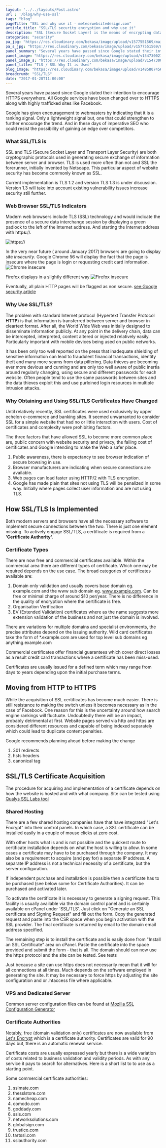 ```yaml
---
layout: '../../layouts/Post.astro'
url : '/blog/why-use-ssl'
tags: "blog"
pageTitle: "SSL and why use it - meteorwebsitedesign.com"
article_title: "SSL/TLS security encryption and why use it"
description: "SSL (Secure Socket Layer) is the means of encrypting data between server and web browser and free certificates are now available."
categories: "security"
pa_jpg: "https://res.cloudinary.com/bekasa/image/upload/v1577551569/mailbox_new_bc2iq5.jpg"
pa_s_jpg: "https://res.cloudinary.com/bekasa/image/upload/v1577551569/mailbox_new_katdde.webp"
panel_summary: "Several years have passed since Google stated their intention to encourage HTTPS everywhere. All Google services have been changed over to HTTPS along with highly trafficked sites like Facebook."
panel_image: "https://res.cloudinary.com/bekasa/image/upload/v1547300219/mailbox_kbct76.webp"
panel_image_s: "https://res.cloudinary.com/bekasa/image/upload/v1547300219/mailbox_sj_jxuelm.jpg"
panel_title: "TLS / SSL Why It is Used"
blog_image: "https://res.cloudinary.com/bekasa/image/upload/v1485807456/ssl-comp_ycoppv.png"
breadcrumb: "SSL/TLS"
date: "2017-01-28T11:00:00"
---
```

Several years have passed since Google stated their intention to encourage HTTPS everywhere. All Google services have been changed over to HTTPS along with highly trafficked sites like Facebook.


 Google has given encouragement to webmasters  by indicating that it is a ranking signal. Only a lightweight signal but, one that could strengthen to further encourage the trend. And in these days of imperative SEO who could resist the possibility of gaining an edge over competitors.

### What SSL/TLS is
SSL and TLS (Secure Socket Layer and Transport Layer Security) are both cryptographic protocols used in generating secure exchange of information between server and browser. TLS is used more often than not and SSL the forerunner, initially invented by Netscape. This particular aspect of website security has become commonly known as SSL. 

Current implementation is TLS 1.2 and version TLS 1.3 is under discussion. Version 1.3 will take into account existing vulnerability issues increase security still further.

### Web Browser SSL/TLS Indicators
Modern web browsers include TLS (SSL) technology and would indicate the presence of a secure data interchange session by displaying a green padlock to the left of the Internet address. And starting the Internet address with http**s**://.

![https://](https://res.cloudinary.com/bekasa/image/upload/v1485807456/ssl_icon_fvy6ga.png)

In the very near future ( around January 2017) browsers are going to display site *insecurity*. Google Chrome 56 will display the fact that the page is insecure where the page is login or requesting credit card information.
![Chrome insecure](https://res.cloudinary.com/bekasa/image/upload/v1485964718/not_secure_chrome_pjga6l.png)

Firefox displays in a slightly different way
![Firefox insecure](https://res.cloudinary.com/bekasa/image/upload/v1525961459/not_secure_yc2vwm.jpg)

Eventually, all plain HTTP pages will be flagged as non secure.
[see Google security article](https://security.googleblog.com/2016/09/moving-towards-more-secure-web.html)

### Why Use SSL/TLS?
The problem with standard Internet protocol (Hypertext Transfer Protocol **HTTP**) is that information is transferred between server and browser in cleartext format. After all, the World Wide Web was initially designed to disseminate information publicly. At any point in the delivery chain, data can be intercepted, interpreted, content altered or injected relatively easily. Particularly important with mobile devices being used on public networks.

It has been only too well reported on the press that inadequate shielding of sensitive information can lead to fraudulent financial transactions, identity theft and many more scams from data pilfering. Data thieves are becoming ever more devious and cunning and are only too well aware of public inertia around regularly changing, using secure and different passwords for each website. Often people tend to use the same passwords between sites and the data thieves exploit this and use purloined login resources in multiple intrusion attacks.

### Why Obtaining and Using SSL/TLS Certificates Have Changed
Until relatively recently, SSL certificates were used exclusively by upper echelon e-commerce and banking sites. It seemed unwarranted to consider SSL for a simple website that had no or little interaction with users. Cost of certificates and complexity were prohibiting factors.

The three factors that have allowed SSL to become more common place are, public concern with website security and privacy, the falling cost of certificates and Google intending to make the Web a safer place.

1. Public awareness, there is expectancy to see browser indication of secure browsing in use.
2. Browser manufacturers are indicating when secure connections are available.
3. Web pages can load faster  using HTTP/2 with TLS encryption.
4. Google has made plain that sites not using TLS will be penalized in some way. Initially where pages collect user information and are not using TLS. 

## How SSL/TLS Is Implemented
Both modern servers and browsers have all the necessary software to implement secure connections between the two. There is just one element missing. To actively engage SSL/TLS, a certificate is required from a **'Certificate Authority'**.

### Certificate Types
There are now free and commercial certificates available. Within the commercial area there are different types of certificate. Which one may be required depends on the use case. The broad categories of certificates available are:
1. Domain only validation and usually covers base domain eg. example.com and the www sub domain eg. www.example.com. Can be free or minimal charge of around $10 per/year. There is no difference in the quality of encryption where the certificate is free.
2. Organisation Verification 
3. EV (Extended Validation) certificates where as the name suggests more extension validation of the business and not just the domain is involved.

There are variations for multiple domains and specialist environments, the precise attributes depend on the issuing authority. Wild card certificates take the form of *.example.com are used for top level sub domains eg anything.example.com

 Commercial certificates offer financial guarantees  which cover direct losses as a result credit card transactions where a certificate has been miss-used.

Certificates are usually issued for a defined term which may range from days to years depending upon the initial purchase terms.

## Moving from HTTP to HTTPS
While the acquisition of SSL certificates has become much easier. There is still resistance to making the switch unless it becomes necessary as in the case of Facebook. One reason for this is the uncertainty around how search engine rankings will fluctuate. Undoubtedly there will be an impact, probably detrimental at first. Website pages served via http and https are considered different resources and capable of being indexed separately which could lead to duplicate content penalties.

Google recommends planning ahead before making the change 

1. 301 redirects
2. hsts headers
3. canonical tag


## SSL/TLS Certificate Acquisition
The procedure for acquiring and implementation of a certificate depends on how the website is hosted and with what company.
Site can be tested using [Qualys SSL Labs tool](https://www.ssllabs.com/ssltest/)

### Shared Hosting
There are a few shared hosting companies have that have integrated "Let's Encrypt" into their control panels. In which case, a SSL certificate can be installed easily in a couple of mouse clicks at zero cost.

With other hosts what is and is not possible and the quickest route to certificate installation depends on what the host is willing to allow. In some cases a certificate may have to be purchased through the company. It may also be a requirement to acquire (and pay for) a separate IP address. A separate IP address is not a technical necessity of a certificate, but the server configuration.

If independent purchase and installation is possible then a certificate has to be purchased (see below some for Certificate Authorities). It can be purchased and activated later.

To activate the certificate it is necessary to generate a signing request. This facility is usually available via the domain control panel and is certainly available on cPanel under 'SSL/TLS'. Just click on "Generate an SSL certificate and Signing Request" and fill out the form.
Copy the generated request and paste into the CSR space when you begin activation with the SSL provider. The final certificate is returned by email to the domain email address specified.

The remaining step is to install the certificate and is easily done from "Install an SSL Certificate" area on cPanel. Paste the certificate into the space provided and submit the form - that is all. The domain should can now use the https protocol and the site can be tested. See tests

Just because a site can use https does not necessarily mean that it will for all connections at all times. Much depends on the software employed in generating the site. It may be necessary to force https by adjusting the site configuration and or .htaccess file where applicable.

### VPS and Dedicated Server

Common server configuration files can be found at [Mozilla SSL Configuration Generator](https://mozilla.github.io/server-side-tls/ssl-config-generator/)



### Certificate Authorities

Notably, free (domain validation only) certificates are now available from [Let's Encrypt](https://letsencrypt.org/) which is a certificate authority. Certificates are valid for 90 days but, there is an automatic renewal service.

Certificate costs are usually expressed yearly but there is a wide variation of costs related to business validation and validity periods. As with any service it pays to search for alternatives. Here is a short list to to use as a starting point.

Some commercial certificate authorities:

1. sslmate.com
2. thesslstore.com
3. namecheap.com
5. comodo.com
4. goddady.com
6. ssls.com
7. networksolutions.com
8. globalsign.com
9. trustico.com
10. tartssl.com
11. sslauthority.com
    




